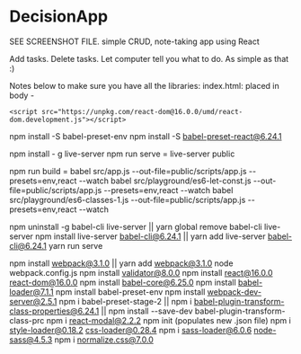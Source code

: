 # DecisionApp
SEE SCREENSHOT FILE.
simple CRUD, note-taking app using React

Add tasks.
Delete tasks.
Let computer tell you what to do.
As simple as that :)

Notes below to make sure you have all the libraries:
index.html: placed in body -
<script src="https://unpkg.com/react@16.0.0/umd/react.development.js"></script>
    <script src="https://unpkg.com/react-dom@16.0.0/umd/react-dom.development.js"></script>


npm install -S babel-preset-env
npm install -S babel-preset-react@6.24.1

npm install - g live-server
npm run serve = live-server public

npm run build = babel src/app.js --out-file=public/scripts/app.js --presets=env,react --watch
babel src/playground/es6-let-const.js --out-file=public/scripts/app.js --presets=env,react --watch
babel src/playground/es6-classes-1.js --out-file=public/scripts/app.js --presets=env,react --watch

npm uninstall -g babel-cli live-server || yarn global remove babel-cli live-server
npm install live-server babel-cli@6.24.1 || yarn add live-server babel-cli@6.24.1
yarn run serve

npm install webpack@3.1.0 || yarn add webpack@3.1.0
node webpack.config.js
npm install validator@8.0.0
npm install react@16.0.0 react-dom@16.0.0
npm install babel-core@6.25.0 
npm install babel-loader@7.1.1
npm install babel-preset-env
npm install webpack-dev-server@2.5.1
npm i babel-preset-stage-2 || npm i babel-plugin-transform-class-properties@6.24.1 || npm install --save-dev babel-plugin-transform-class-prc
npm i react-modal@2.2.2
npm init (populates new .json file)
npm i style-loader@0.18.2 css-loader@0.28.4
npm i sass-loader@6.0.6 node-sass@4.5.3
npm i normalize.css@7.0.0
